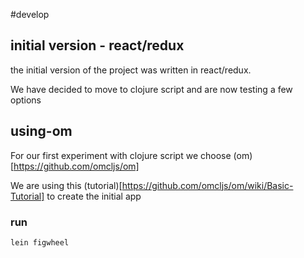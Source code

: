 #develop 
## initial version - react/redux
the initial version of the project was written in react/redux. 

We have decided to move to clojure script and are now testing a few options 
## using-om

For our first experiment with clojure script we choose (om)[https://github.com/omcljs/om]

We are using this (tutorial)[https://github.com/omcljs/om/wiki/Basic-Tutorial] to create the initial app

### run 

```lein figwheel```
 



